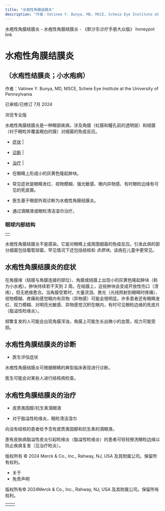 ```yaml
---
title: "水疱性角膜结膜炎"
description: "作者：Vatinee Y. Bunya, MD, MSCE, Scheie Eye Institute at the University of Pennsylvania"
---
```


﻿水疱性角膜结膜炎 \- 水疱性角膜结膜炎 \- 《默沙东诊疗手册大众版》 honeypot link

# 水疱性角膜结膜炎

## （水疱性结膜炎；小水疱病）

作者：Vatinee Y. Bunya, MD, MSCE, Scheie Eye Institute at the University of Pennsylvania

已审核/已修订 7月 2024

浏览专业版

水疱性角膜结膜炎是一种眼部疾病，涉及角膜（虹膜和瞳孔前的透明层）和结膜（衬于眼睑并覆盖眼白的膜）对细菌的免疫反应。

- [症状](#症状_v26622719_zh) \|
- [诊断](#诊断_v26622723_zh) \|
- [治疗](#治疗_v26622730_zh) \|

- 在眼睛上形成小的灰黄色隆起肿块。

- 常见症状是眼睛发红、视物模糊、强光敏感、眼内异物感、有时眼睑边缘有可见的死皮屑。

- 医生基于眼部外观诊断为水疱性角膜结膜炎。

- 通过滴眼液或眼睑清洁湿巾治疗。


### 眼球内部结构

|     |
| --- |
|  |

水疱性角膜结膜炎不是感染。它是对眼睛上或周围细菌的免疫反应。引发此病的部分细菌包括葡萄球菌，罕见情况下还包括结核和 _衣原体_。该病在儿童中更常见。

## 水疱性角膜结膜炎的症状

在角膜缘（结膜与角膜连接的部位）、角膜或结膜上出现小的灰黄色隆起肿块（称为小水疱）。肿块持续若干天到 2 周。在结膜上，这些肿块会变成开放性伤口（溃疡），但无疤痕愈合。当角膜受累时，大量流泪、畏光（光线照射到眼睛时疼痛）、视物模糊、疼痛和感觉眼内有异物（异物感）可能会很明显。许多患者还有眼睛发红、视力模糊、对明亮光敏感、异物感觉沉积在眼内，有时可见眼睑边缘的死皮片（脂溢性睑缘炎）。

频繁复发的人可能会出现角膜浑浊，角膜上可能生长出微小的血管。视力可能受损。

## 水疱性角膜结膜炎的诊断

- 医生评估症状


水疱性角膜结膜炎可根据眼睛的典型临床表现进行诊断。

医生可能会对某些人进行结核病检查。

## 水疱性角膜结膜炎的治疗

- 皮质类固醇/抗生素滴眼液

- 对于脂溢性睑缘炎，眼睑清洁湿巾


向没有结核的患者给予含有皮质类固醇和抗生素的滴眼液。

患有皮肤病脂溢性皮炎引起睑缘炎（脂溢性睑缘炎）的患者可轻轻擦洗眼睑边缘以防止疾病复发（见治疗睑炎）。



版权所有 © 2024
Merck & Co., Inc., Rahway, NJ, USA 及其附属公司。保留所有权利。

- 关于
- 免责声明

版权所有© 2024Merck & Co., Inc., Rahway, NJ, USA 及其附属公司。保留所有权利。

|     |     |
| --- | --- |
|  |  |